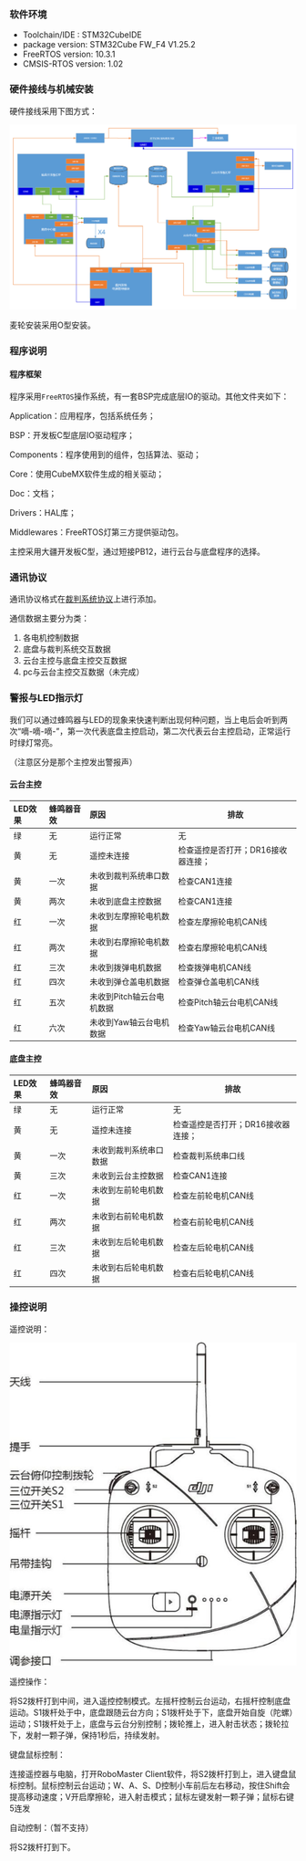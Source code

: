 ### 软件环境

- Toolchain/IDE : STM32CubeIDE
- package version: STM32Cube FW_F4 V1.25.2
- FreeRTOS version: 10.3.1
- CMSIS-RTOS version: 1.02

### 硬件接线与机械安装

硬件接线采用下图方式：

![RM步兵布线图](.\Doc\RM步兵布线图.png)

麦轮安装采用O型安装。

### 程序说明

#### 程序框架

程序采用`FreeRTOS`操作系统，有一套BSP完成底层IO的驱动。其他文件夹如下：

Application：应用程序，包括系统任务；

BSP：开发板C型底层IO驱动程序；

Components：程序使用到的组件，包括算法、驱动；

Core：使用CubeMX软件生成的相关驱动；

Doc：文档；

Drivers：HAL库；

Middlewares：FreeRTOS灯第三方提供驱动包。

主控采用大疆开发板C型，通过短接PB12，进行云台与底盘程序的选择。

### 通讯协议

通讯协议格式在[裁判系统协议](https://github.com/RoboMaster/referee_serial_port_protocol)上进行添加。

通信数据主要分为类：

1. 各电机控制数据
2. 底盘与裁判系统交互数据
3. 云台主控与底盘主控交互数据
4. pc与云台主控交互数据（未完成）

### 警报与LED指示灯

我们可以通过蜂鸣器与LED的现象来快速判断出现何种问题，当上电后会听到两次“嘀-嘀-嘀-”，第一次代表底盘主控启动，第二次代表云台主控启动，正常运行时绿灯常亮。

（注意区分是那个主控发出警报声）

#### 云台主控

| LED效果 | 蜂鸣器音效 | 原因                      | 排故                               |
| :------ | :--------- | :------------------------ | ---------------------------------- |
| 绿      | 无         | 运行正常                  | 无                                 |
| 黄      | 无         | 遥控未连接                | 检查遥控是否打开；DR16接收器连接； |
| 黄      | 一次       | 未收到裁判系统串口数据    | 检查CAN1连接                       |
| 黄      | 两次       | 未收到底盘主控数据        | 检查CAN1连接                       |
| 红      | 一次       | 未收到左摩擦轮电机数据    | 检查左摩擦轮电机CAN线              |
| 红      | 两次       | 未收到右摩擦轮电机数据    | 检查右摩擦轮电机CAN线              |
| 红      | 三次       | 未收到拨弹电机数据        | 检查拨弹电机CAN线                  |
| 红      | 四次       | 未收到弹仓盖电机数据      | 检查弹仓盖电机CAN线                |
| 红      | 五次       | 未收到Pitch轴云台电机数据 | 检查Pitch轴云台电机CAN线           |
| 红      | 六次       | 未收到Yaw轴云台电机数据   | 检查Yaw轴云台电机CAN线             |

#### 底盘主控

| LED效果 | 蜂鸣器音效 | 原因                   | 排故                               |
| :------ | :--------- | :--------------------- | ---------------------------------- |
| 绿      | 无         | 运行正常               | 无                                 |
| 黄      | 无         | 遥控未连接             | 检查遥控是否打开；DR16接收器连接； |
| 黄      | 一次       | 未收到裁判系统串口数据 | 检查裁判系统串口线                 |
| 黄      | 三次       | 未收到云台主控数据     | 检查CAN1连接                       |
| 红      | 一次       | 未收到左前轮电机数据   | 检查左前轮电机CAN线                |
| 红      | 两次       | 未收到右前轮电机数据   | 检查右前轮电机CAN线                |
| 红      | 三次       | 未收到左后轮电机数据   | 检查左后轮电机CAN线                |
| 红      | 四次       | 未收到右后轮电机数据   | 检查右后轮电机CAN线                |

### 操控说明

遥控说明：

![遥控说明](.\Doc\遥控说明.jpg)

遥控操作：

将S2拨杆打到中间，进入遥控控制模式。左摇杆控制云台运动，右摇杆控制底盘运动。S1拨杆处于中，底盘跟随云台方向；S1拨杆处于下，底盘开始自旋（陀螺）运动；S1拨杆处于上，底盘与云台分别控制；拨轮推上，进入射击状态；拨轮拉下，发射一颗子弹，保持1秒后，持续发射。

键盘鼠标控制：

连接遥控器与电脑，打开RoboMaster Client软件，将S2拨杆打到上，进入键盘鼠标控制。鼠标控制云台运动；W、A、S、D控制小车前后左右移动，按住Shift会提高移动速度；V开启摩擦轮，进入射击模式；鼠标左键发射一颗子弹；鼠标右键5连发

自动控制：（暂不支持）

将S2拨杆打到下。